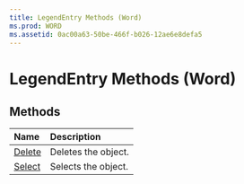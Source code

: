 ```yaml
---
title: LegendEntry Methods (Word)
ms.prod: WORD
ms.assetid: 0ac00a63-50be-466f-b026-12ae6e8defa5
---
```



# LegendEntry Methods (Word)

## Methods



|**Name**|**Description**|
|:-----|:-----|
|[Delete](legendentry-delete-method-word.md)|Deletes the object.|
|[Select](legendentry-select-method-word.md)|Selects the object.|

